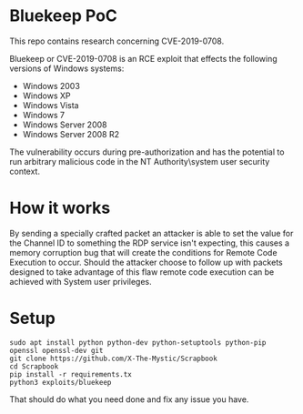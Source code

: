 # Bluekeep PoC

This repo contains research concerning CVE-2019-0708.  

Bluekeep or CVE-2019-0708 is an RCE exploit that effects the following versions of Windows systems:

   - Windows 2003
   - Windows XP
   - Windows Vista
   - Windows 7
   - Windows Server 2008
   - Windows Server 2008 R2

The vulnerability occurs during pre-authorization and has the potential to run arbitrary malicious code in the NT Authority\system 
user security context.

# How it works

By sending a specially crafted packet an attacker is able to set the value for the Channel ID to something the RDP service isn't expecting, this causes a memory corruption bug that will create the conditions for Remote Code Execution to occur. Should the attacker choose to follow up with packets designed to take advantage of this flaw remote code execution can be achieved with System user privileges.

# Setup

```
sudo apt install python python-dev python-setuptools python-pip openssl openssl-dev git
git clone https://github.com/X-The-Mystic/Scrapbook
cd Scrapbook
pip install -r requirements.tx
python3 exploits/bluekeep
```

That should do what you need done and fix any issue you have.
